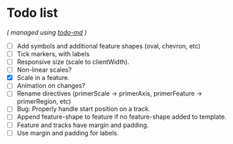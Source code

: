 # Todo list

_\( managed using [todo-md](https://github.com/Hypercubed/todo-md) \)_

- [ ] Add symbols and additional feature shapes (oval, chevron, etc)
- [ ] Tick markers, with labels
- [ ] Responsive size (scale to clientWidth).
- [ ] Non-linear scales?
- [x] Scale in a feature.
- [ ] Animation on changes?
- [ ] Rename directives (primerScale -> primerAxis, primerFeature -> primerRegion, etc)
- [ ] Bug: Properly handle start position on a track.
- [ ] Append feature-shape to feature if no feature-shape added to template.
- [ ] Feature and tracks have margin and padding.
- [ ] Use margin and padding for labels.
